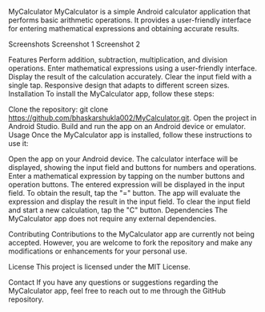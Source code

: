 MyCalculator
MyCalculator is a simple Android calculator application that performs basic arithmetic operations. It provides a user-friendly interface for entering mathematical expressions and obtaining accurate results.

Screenshots
Screenshot 1
Screenshot 2

Features
Perform addition, subtraction, multiplication, and division operations.
Enter mathematical expressions using a user-friendly interface.
Display the result of the calculation accurately.
Clear the input field with a single tap.
Responsive design that adapts to different screen sizes.
Installation
To install the MyCalculator app, follow these steps:

Clone the repository: git clone https://github.com/bhaskarshukla002/MyCalculator.git.
Open the project in Android Studio.
Build and run the app on an Android device or emulator.
Usage
Once the MyCalculator app is installed, follow these instructions to use it:

Open the app on your Android device.
The calculator interface will be displayed, showing the input field and buttons for numbers and operations.
Enter a mathematical expression by tapping on the number buttons and operation buttons.
The entered expression will be displayed in the input field.
To obtain the result, tap the "=" button.
The app will evaluate the expression and display the result in the input field.
To clear the input field and start a new calculation, tap the "C" button.
Dependencies
The MyCalculator app does not require any external dependencies.

Contributing
Contributions to the MyCalculator app are currently not being accepted. However, you are welcome to fork the repository and make any modifications or enhancements for your personal use.

License
This project is licensed under the MIT License.

Contact
If you have any questions or suggestions regarding the MyCalculator app, feel free to reach out to me through the GitHub repository.

